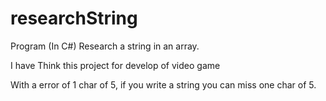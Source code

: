 # researchString
Program (In C#) Research a string in an array.

I have Think this project for develop of video game

With a error of 1 char of 5, if you write a string you can miss one char of 5.
